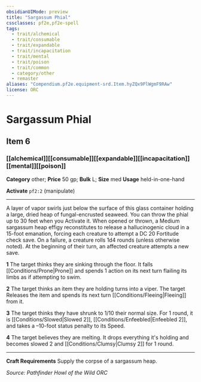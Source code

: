 ```yaml
---
obsidianUIMode: preview
title: "Sargassum Phial"
cssclasses: pf2e,pf2e-spell
tags:
  - trait/alchemical
  - trait/consumable
  - trait/expandable
  - trait/incapacitation
  - trait/mental
  - trait/poison
  - trait/common
  - category/other
  - remaster
aliases: "Compendium.pf2e.equipment-srd.Item.hyZQx9PlWgmF9RAw"
license: ORC
---
```

# Sargassum Phial
## Item 6
### [[alchemical]][[consumable]][[expandable]][[incapacitation]][[mental]][[poison]]

**Category** other; 
**Price** 50 gp; 
**Bulk** L; **Size** med
**Usage** held-in-one-hand

**Activate** `pf2:2` (manipulate)

* * *

A layer of vapor swirls just below the surface of this glass container holding a large, dried heap of fungal-encrusted seaweed. You can throw the phial up to 30 feet when you Activate it. When opened or thrown, a Medium sargassum heap effigy reconstitutes to release a hallucinogenic cloud in a 15-foot emanation, forcing each creature to attempt a DC 20 Fortitude check save. On a failure, a creature rolls 1d4 rounds (unless otherwise noted). At the beginning of their turn, an affected creature attempts a new save.

**1** The target thinks they are sinking through the floor. It falls [[Conditions/Prone|Prone]] and spends 1 action on its next turn flailing its limbs as if attempting to swim.

**2** The target thinks an item they are holding turns into a viper. The target Releases the item and spends its next turn [[Conditions/Fleeing|Fleeing]] from it.

**3** The target thinks they have shrunk to 1/10 their normal size. For 1 round, it is [[Conditions/Slowed|Slowed 2]], [[Conditions/Enfeebled|Enfeebled 2]], and takes a –10-foot status penalty to its Speed.

**4** The target believes they are melting. It drops everything it's holding and becomes slowed 2 and [[Conditions/Clumsy|Clumsy 2]] for 1 round.

* * *

**Craft Requirements** Supply the corpse of a sargassum heap.

*Source: Pathfinder Howl of the Wild*
*ORC*
